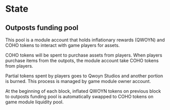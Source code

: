 # State

## Outposts funding pool

This pool is a module account that holds inflationary rewards (QWOYN) and COHO tokens to interact with game players for assets.

COHO tokens will be spent to purchase assets from players. When players purchase items from the outpots, the module account take COHO tokens from players.

Partial tokens spent by players goes to Qwoyn Studios and another portion is burned. This process is managed by game module owner account.

At the beginning of each block, inflated QWOYN tokens on previous block to outposts funding pool is automatically swapped to COHO tokens on game module liquidity pool.
